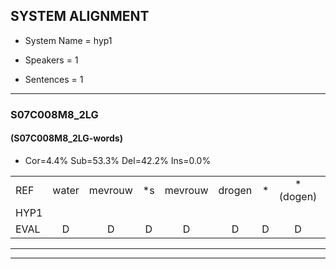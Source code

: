 
## SYSTEM ALIGNMENT

- System Name = hyp1

- Speakers = 1

- Sentences = 1

---

### S07C008M8_2LG

#### (S07C008M8_2LG-words)

- Cor=4.4%	Sub=53.3%	Del=42.2%	Ins=0.0%

|  |  |  |  |  |  |  |  |  |  |  |  |  |  |  |  |  |  |  |  |  |  |  |  |  |  |  |  |  |  |  |  |  |  |  |  |  |  |  |  |  |  |  |  |  |  |  |  |  |  |  |  |  |  |  |  |  |  |  |  |  |  |  |  |  |  |  |  |  |  |  |  |  |  |  |  |  |  |  |  |  |  |  |  |  |  |  |  |  |  |  |
|:--- |:---:|:---:|:---:|:---:|:---:|:---:|:---:|:---:|:---:|:---:|:---:|:---:|:---:|:---:|:---:|:---:|:---:|:---:|:---:|:---:|:---:|:---:|:---:|:---:|:---:|:---:|:---:|:---:|:---:|:---:|:---:|:---:|:---:|:---:|:---:|:---:|:---:|:---:|:---:|:---:|:---:|:---:|:---:|:---:|:---:|:---:|:---:|:---:|:---:|:---:|:---:|:---:|:---:|:---:|:---:|:---:|:---:|:---:|:---:|:---:|:---:|:---:|:---:|:---:|:---:|:---:|:---:|:---:|:---:|:---:|:---:|:---:|:---:|:---:|:---:|:---:|:---:|:---:|:---:|:---:|:---:|:---:|:---:|:---:|:---:|:---:|:---:|:---:|:---:|:---:|
| REF | water | mevrouw | *s | mevrouw | drogen | * | *(dogen) | *s | * | winkel | auto | *s | * | * | * | *s | * | * | * | verhaal | koning | moeilijk | * | *s | * | * | moeilijk | speelplaats | * | * | speelplaats | drinken | drinken | hoofdpijn | * | * | * | regen*(eigen) | vliegtuig | * | * | * | *s | * | * | * | *(stampen) | opnieuw | * | gooien | sneeuwen | * | sneeuwen | moeder | moeder | liedje | *s | potlood | potlood | potlood | fietsbel | vinger | * | *s | *s | dichtbij | meisje | chauffeur | * | muziek | waarom | scheuren | lawaai | lawaai | zwemmen | vuurwerk | appel | appel | cola | *s | * | eerste | eerste | * | *s | * | kleuren | voetbal | *s | vlinder*(vrienden) |
| HYP1 |  |  |  |  |  |  |  |  |  |  |  |  |  |  |  |  |  |  |  | gaddaar? | we | vragen | ja | dgen | mink | alto | kans | fa | knee | a | speelplaats |  |  |  |  |  |  |  |  |  |  |  |  |  | dan | hoeft | veel | hoof | um | uen | standunt | denen | gooen | sneewen | note | j | j | e | a | potloud | fiedspin | vinger |  |  |  | sina | tis | pi | sha | gafe | nusiek | waarm | suren | laway | zwemmen |  | zuurwerk | appel |  |  | seel | ku | kuen | a | sta | semen | knurgen | voetdal | freem | en? |
| EVAL | D | D | D | D | D | D | D | D | D | D | D | D | D | D | D | D | D | D | D | S | S | S | S | S | S | S | S | S | S | S |  | D | D | D | D | D | D | D | D | D | D | D | D | D | S | S | S | S | S | S | S | S | S | S | S | S | S | S | S | S | S |  | D | D | D | S | S | S | S | S | S | S | S | S |  | D | S |  | D | D | S | S | S | S | S | S | S | S | S | S |
---

---
